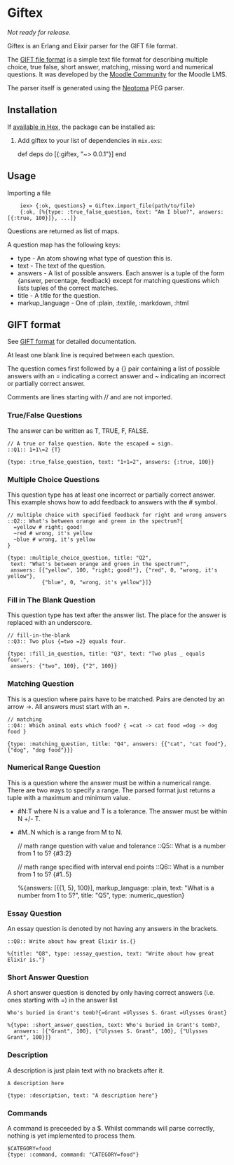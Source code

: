 # Giftex
_Not ready for release._

Giftex is an Erlang and Elixir parser for the GIFT file format.

The [GIFT file format](https://docs.moodle.org/30/en/GIFT_format) is a simple
text file format for describing multiple choice, true false, short answer,
matching, missing word and numerical questions. It was developed by the
[Moodle Community](https://moodle.org/) for the Moodle LMS.

The parser itself is generated using the [Neotoma](https://github.com/seancribbs/neotoma)
PEG parser.

## Installation

If [available in Hex](https://hex.pm/docs/publish), the package can be installed as:

  1. Add giftex to your list of dependencies in `mix.exs`:

        def deps do
          [{:giftex, "~> 0.0.1"}]
        end

## Usage

Importing a file

        iex> {:ok, questions} = Giftex.import_file(path/to/file)
        {:ok, [%{type: :true_false_question, text: "Am I blue?", answers: [{:true, 100}]}, ...]}

Questions are returned as list of maps.

A question map has the following keys:

  * type -  An atom showing what type of question this is.
  * text -  The text of the question.
  * answers - A list of possible answers. Each answer is a tuple of the form
    {answer, percentage, feedback} except for matching questions which lists tuples
    of the correct matches.
  * title - A title for the question.
  * markup_language - One of :plain, :textile, :markdown, :html

## GIFT format

See [GIFT format](https://docs.moodle.org/30/en/GIFT_format) for detailed documentation.

At least one blank line is required between each question.

The question comes first followed by a {} pair containing a list of possible
  answers with an = indicating a correct answer and ~ indicating an incorrect or
  partially correct answer.

Comments are lines starting with // and are not imported.

### True/False Questions

The answer can be written as T, TRUE, F, FALSE.

    // A true or false question. Note the escaped = sign.
    ::Q1:: 1+1\=2 {T}

    {type: :true_false_question, text: "1+1=2", answers: {:true, 100}}

### Multiple Choice Questions

This question type has at least one incorrect or partially correct answer.
This example shows how to add feedback to answers with the # symbol.

    // multiple choice with specified feedback for right and wrong answers
    ::Q2:: What's between orange and green in the spectrum?{
      =yellow # right; good!
      ~red # wrong, it's yellow
      ~blue # wrong, it's yellow
    }

    {type: :multiple_choice_question, title: "Q2",
     text: "What's between orange and green in the spectrum?",
     answers: [{"yellow", 100, "right; good!"}, {"red", 0, "wrong, it's yellow"},
               {"blue", 0, "wrong, it's yellow"}]}

### Fill in The Blank Question

This question type has text after the answer list.
The place for the answer is replaced with an underscore.

    // fill-in-the-blank
    ::Q3:: Two plus {=two =2} equals four.

    {type: :fill_in_question, title: "Q3", text: "Two plus _ equals four.",
     answers: {"two", 100}, {"2", 100}}

### Matching Question

This is a question where pairs have to be matched.
Pairs are denoted by an arrow ->.
All answers must start with an =.

    // matching
    ::Q4:: Which animal eats which food? { =cat -> cat food =dog -> dog food }

    {type: :matching_question, title: "Q4", answers: {{"cat", "cat food"},{"dog", "dog food"}}}

### Numerical Range Question

This is a question where the answer must be within a numerical range.
There are two ways to specify a range. The parsed format just returns a tuple
with a maximum and minimum value.

  * #N:T where N is a value and T is a tolerance. The answer must be
      within N +/- T.

  * #M..N which is a range from M to N.

    // math range question with value and tolerance
    ::Q5:: What is a number from 1 to 5? {#3:2}

    // math range specified with interval end points
    ::Q6:: What is a number from 1 to 5? {#1..5}

    %{answers: [{{1, 5}, 100}], markup_language: :plain,
     text: "What is a number from 1 to 5?", title: "Q5", type: :numeric_question}

### Essay Question
  An essay question is denoted by not having any answers in the brackets.

    ::Q8:: Write about how great Elixir is.{}

    %{title: "Q8", type: :essay_question, text: "Write about how great Elixir is."}

### Short Answer Question
  A short answer question is denoted by only having correct answers
  (i.e. ones starting with =) in the answer list

    Who's buried in Grant's tomb?{=Grant =Ulysses S. Grant =Ulysses Grant}

    %{type: :short_answer_question, text: Who's buried in Grant's tomb?,
      answers: [{"Grant", 100}, {"Ulysses S. Grant", 100}, {"Ulysses Grant", 100}]}

### Description
  A description is just plain text with no brackets after it.

    A description here

    {type: :description, text: "A description here"}

### Commands

  A command is preceeded by a $.
  Whilst commands will parse correctly, nothing is yet implemented to process them.

    $CATEGORY=food
    {type: :command, command: "CATEGORY=food"}
